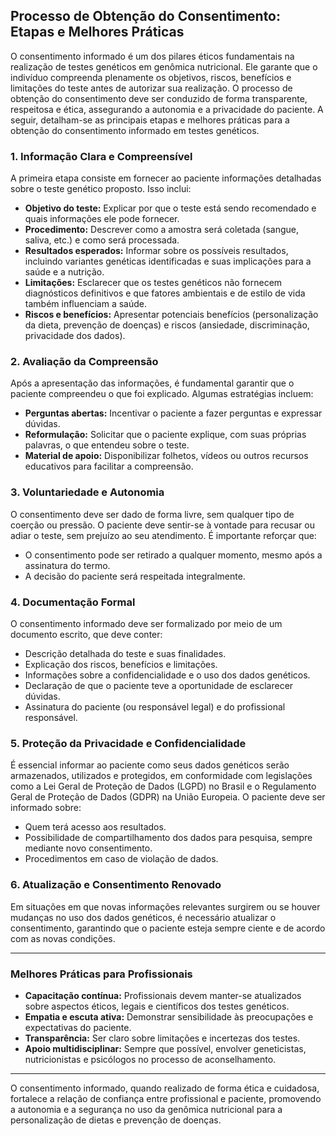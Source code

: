 
## Processo de Obtenção do Consentimento: Etapas e Melhores Práticas

O consentimento informado é um dos pilares éticos fundamentais na realização de testes genéticos em genômica nutricional. Ele garante que o indivíduo compreenda plenamente os objetivos, riscos, benefícios e limitações do teste antes de autorizar sua realização. O processo de obtenção do consentimento deve ser conduzido de forma transparente, respeitosa e ética, assegurando a autonomia e a privacidade do paciente. A seguir, detalham-se as principais etapas e melhores práticas para a obtenção do consentimento informado em testes genéticos.

### 1. **Informação Clara e Compreensível**

A primeira etapa consiste em fornecer ao paciente informações detalhadas sobre o teste genético proposto. Isso inclui:

- **Objetivo do teste:** Explicar por que o teste está sendo recomendado e quais informações ele pode fornecer.
- **Procedimento:** Descrever como a amostra será coletada (sangue, saliva, etc.) e como será processada.
- **Resultados esperados:** Informar sobre os possíveis resultados, incluindo variantes genéticas identificadas e suas implicações para a saúde e a nutrição.
- **Limitações:** Esclarecer que os testes genéticos não fornecem diagnósticos definitivos e que fatores ambientais e de estilo de vida também influenciam a saúde.
- **Riscos e benefícios:** Apresentar potenciais benefícios (personalização da dieta, prevenção de doenças) e riscos (ansiedade, discriminação, privacidade dos dados).

### 2. **Avaliação da Compreensão**

Após a apresentação das informações, é fundamental garantir que o paciente compreendeu o que foi explicado. Algumas estratégias incluem:

- **Perguntas abertas:** Incentivar o paciente a fazer perguntas e expressar dúvidas.
- **Reformulação:** Solicitar que o paciente explique, com suas próprias palavras, o que entendeu sobre o teste.
- **Material de apoio:** Disponibilizar folhetos, vídeos ou outros recursos educativos para facilitar a compreensão.

### 3. **Voluntariedade e Autonomia**

O consentimento deve ser dado de forma livre, sem qualquer tipo de coerção ou pressão. O paciente deve sentir-se à vontade para recusar ou adiar o teste, sem prejuízo ao seu atendimento. É importante reforçar que:

- O consentimento pode ser retirado a qualquer momento, mesmo após a assinatura do termo.
- A decisão do paciente será respeitada integralmente.

### 4. **Documentação Formal**

O consentimento informado deve ser formalizado por meio de um documento escrito, que deve conter:

- Descrição detalhada do teste e suas finalidades.
- Explicação dos riscos, benefícios e limitações.
- Informações sobre a confidencialidade e o uso dos dados genéticos.
- Declaração de que o paciente teve a oportunidade de esclarecer dúvidas.
- Assinatura do paciente (ou responsável legal) e do profissional responsável.

### 5. **Proteção da Privacidade e Confidencialidade**

É essencial informar ao paciente como seus dados genéticos serão armazenados, utilizados e protegidos, em conformidade com legislações como a Lei Geral de Proteção de Dados (LGPD) no Brasil e o Regulamento Geral de Proteção de Dados (GDPR) na União Europeia. O paciente deve ser informado sobre:

- Quem terá acesso aos resultados.
- Possibilidade de compartilhamento dos dados para pesquisa, sempre mediante novo consentimento.
- Procedimentos em caso de violação de dados.

### 6. **Atualização e Consentimento Renovado**

Em situações em que novas informações relevantes surgirem ou se houver mudanças no uso dos dados genéticos, é necessário atualizar o consentimento, garantindo que o paciente esteja sempre ciente e de acordo com as novas condições.

---

### **Melhores Práticas para Profissionais**

- **Capacitação contínua:** Profissionais devem manter-se atualizados sobre aspectos éticos, legais e científicos dos testes genéticos.
- **Empatia e escuta ativa:** Demonstrar sensibilidade às preocupações e expectativas do paciente.
- **Transparência:** Ser claro sobre limitações e incertezas dos testes.
- **Apoio multidisciplinar:** Sempre que possível, envolver geneticistas, nutricionistas e psicólogos no processo de aconselhamento.

---

O consentimento informado, quando realizado de forma ética e cuidadosa, fortalece a relação de confiança entre profissional e paciente, promovendo a autonomia e a segurança no uso da genômica nutricional para a personalização de dietas e prevenção de doenças.
```
